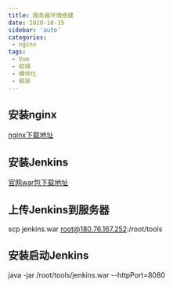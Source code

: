 ```yaml
---
title: 服务器环境搭建
date: 2020-10-15
sidebar: 'auto'
categories:
 - nginx
tags:
 - Vue
 - 前端
 - 模块化
 - 框架
---
```

##  安装nginx

[nginx下载地址](http://nginx.org/en/linux_packages.html#RHEL-CentOS)

##  安装Jenkins

[官网war包下载地址](https://jenkins.io/index.html)

##  上传Jenkins到服务器

scp jenkins.war root@180.76.167.252:/root/tools

##  安装启动Jenkins

java -jar /root/tools/jenkins.war --httpPort=8080